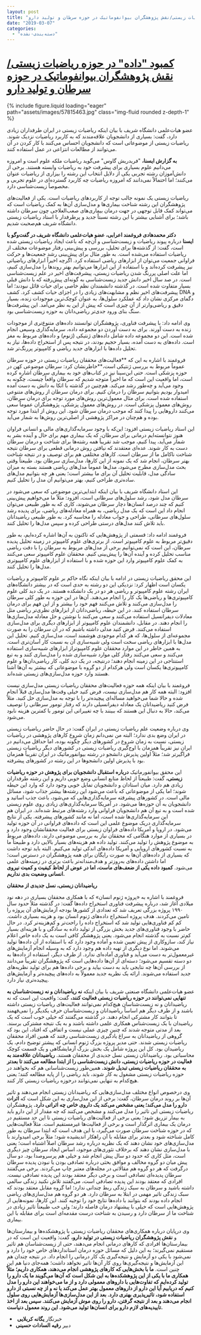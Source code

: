```yaml
---
layout: post
title: "کمبود \"داده\" در حوزه ریاضیات زیستی/نقش پژوهشگران بیوانفوماتیک در حوزه سرطان و تولید دارو"
date: "2019-03-07"
categories: 
  - "دسته‌بندی-نشده"
---
```


# [کمبود "داده" در حوزه ریاضیات زیستی/نقش پژوهشگران بیوانفوماتیک در حوزه سرطان و تولید دارو](https://www.isna.ir/news/97110200715/%DA%A9%D9%85%D8%A8%D9%88%D8%AF-%D8%AF%D8%A7%D8%AF%D9%87-%D8%AF%D8%B1-%D8%AD%D9%88%D8%B2%D9%87-%D8%B1%DB%8C%D8%A7%D8%B6%DB%8C%D8%A7%D8%AA-%D8%B2%DB%8C%D8%B3%D8%AA%DB%8C-%D9%86%D9%82%D8%B4-%D9%BE%DA%98%D9%88%D9%87%D8%B4%DA%AF%D8%B1%D8%A7%D9%86-%D8%A8%DB%8C%D9%88%D8%A7%D9%86%D9%81%D9%88%D9%85%D8%A7%D8%AA%DB%8C%DA%A9)

{% include figure.liquid loading="eager" path="assets/images/57815463.jpg" class="img-fluid rounded z-depth-1" %}

عضو هیات‌علمی دانشگاه شریف با بیان اینکه ریاضیات زیستی در ایران طرفداران زیادی دارد، گفت: بسیاری از دانشجویان علاقه‌مندند که به کاربرد ریاضیات نزدیک شوند. ریاضیات زیستی از موضوعاتی است که دانشجویان احساس می‌کنند با کار کردن در آن می‌توانند از مطالعات انتزاعی‌ در عمل استفاده کنند.

**به گزارش ایسنا،** "فریدریش گاوس" می‌گوید ریاضیات ملکه علوم است و امروزه می‌دانیم علوم بسیاری برای پیشرفت خود به ریاضیات وابسته هستند. برخی از دانش‌آموزان رشته تجربی یکی از دلایل انتخاب این رشته را بیزاری از ریاضیات عنوان می‌کنند؛ اما احتمالاً نمی‌دانند که امروزه ریاضیات چه کاربرد گسترده‌ای در علوم تجربی و مخصوصاً زیست‌شناسی دارد.

ریاضیات زیستی یک نمونه جالب توجه از کاربردهای ریاضیات است. یکی از فعالیت‌های پژوهشگران این رشته شناخت بیماری‌ها و مدل‌سازی آن‌ها به کمک ریاضیات است که می‌تواند کمک قابل توجهی در جهت درمان بیماری‌های صعب‌العلاجی چون سرطان داشته باشد؛ برای آشنایی بیشتر با این رشته نسبتاً جدید و پرطرفدار با استاد ریاضیات زیستی دانشگاه شریف هم‌صحبت شدیم.

**دکتر محمدهادی فروغمند اعرابی، عضو هیات‌علمی دانشگاه شریف در گفت‌وگو با ایسنا** درباره پیوند ریاضیات و زیست‌شناسی و آن‌چه که باعث ایجاد ریاضیات زیستی شده است، گفت: از گذشته‌ها برای تحلیل، بررسی و پیش‌بینی رفتار موضوعات مختلف از ریاضیات استفاده می‌شده است. به طور مثال برای پیش‌بینی رشد جمعیت‌ها و حرکت فراوانی جمعیت می‌توان از ابزارهای ریاضی استفاده کرد. اگرچه اخیراً ابزارهای ریاضیاتی نیز پیشرفت کرده‌اند و با استفاده از این ابزارها می‌توانیم بهتر روندها را مدل‌سازی کنیم، اما علت اصلی پررنگ شدن ریاضیات زیستی، پیشرفت‌های اخیر در علم زیست‌شناسی است. در صد سال اخیر دانش جدید زیست‌شناسی به گونه‌ای پیش‌رفته که با دانش قبلی بسیار متفاوت شده است. در گذشته دانشمندان نظم خاصی برای حیات قائل نبودند؛ اما پیشرفت‌های اخیر نظم و مشابهت‌های زیادی را در اجزای حیات کشف کرد. کشف DNA و دگمای مرکزی نشان داد که عملکرد سلول‌ها، به عنوان کوچک‌ترین موجودات زنده، بسیار دقیق و ریاضی‌وارتر از آن چیزی است که پیش از این به نظر می‌آمد. این پیشرفت‌ها سنگ بنای ورود جدی‌تر ریاضی‌دانان به حوزه زیست‌شناسی بود.

وی ادامه داد: با پیشرفت فناوری، پژوهشگران توانستند داده‌های متنوع‌تری از موجودات زنده به دست آورند. برای به دست آوردن دو مجموعه داده، سرمایه‌گذاری وسیعی انجام شده است. این دو مجموعه داده شامل داده‌های ژنتیکی (ژنوم) و داده‌های مربوط به مغز است. داده‌های به دست آمده، بسیار حجیم بودند، در نتیجه پس از استخراج داده‌ها، نیاز به تحلیل داده‌ها با ابزارهای جدید ریاضی و کامپیوتر پررنگ‌تر شد.

فروغمند با اشاره به این که **فعالیت‌های محققان ریاضیات زیستی در حوزه سرطان عموماً مربوط به بررسی ژنتیکی است،**خاطرنشان کرد: سرطان موضوعی کهن در حوزه پزشکی است. حتی ابن‌سینا نیز در کتاب‌های خود به بیماری سرطان اشاره کرده است، اما واقعیت این است که ما اخیراً متوجه شدیم که سرطان واقعاً چیست، چگونه به وجود می‌آید و چه‌طور رشد می‌کند. هم‌چنین در گذشته با اتکا به دانش به دست آمده امیدوار بودیم بتوانیم سرطان را درمان کنیم. برای درمان سرطان از روش‌های متنوعی استفاده شده است. برای مثال معمول‌ترین روش‌های مورد توجه برای درمان سرطان، روش‌های معمول پزشکی است. در روش‌های معمول پزشکی، پژوهشگران عموماً سعی می‌کنند داروهایی را پیدا کنند که موجب درمان سرطان شود. این روش از ابتدا مورد توجه بوده و هم‌چنان در مراکز پژوهشی از اصلی‌ترین روش‌ها به شمار می‌آید.

این استاد ریاضیات زیستی افزود: این‌که با وجود سرمایه‌گذاری‌های مالی و انسانی فراوان هنوز نتوانسته‌ایم درمانی برای سرطان، که یک بیماری مهم برای حال و آینده بشر به شمار می‌آید، پیدا کنیم، موجب شد تقریباً همه رشته‌ها برای شناخت و درمان سرطان دست به کار شوند. عده‌ای معتقدند که نیافتن روش درمانی قطعی برای سرطان نتیجه شناخت ناکامل ما از سرطان است. کارهای مختلفی هم برای توصیف و در نتیجه شناخت بهتر سرطان، انجام شد که یک نمونه از این کارها، مدل‌سازی سرطان بود. طبیعتاً وقتی بحث مدل‌سازی مطرح می‌شود، مدل‌ها عموماً مدل‌های ریاضی هستند بسته به میزان سادگی مدل، قابلیت تحلیل آن برای ما بیشتر است؛ یعنی هر چه بتوانیم مدل‌های ساده‌تری طراحی کنیم، بهتر می‌توانیم آن مدل را تحلیل کنیم.

این استاد دانشگاه شریف با بیان اینکه ابتدایی‌ترین موضوعی که سعی می‌شود در سرطان مدل شود، رشد سلول‌های سرطانی است، افزود: مثلاً ما می‌خواهیم پیش‌بینی کنیم که چند درصد انسان‌ها دچار سرطان می‌شوند، کاری که به طور طبیعی می‌توان انجام داد این است که یک مدل ریاضی، به همراه معادله‌های ریاضی، برای پدیده رشد سلول‌های سرطانی، طراحی و جواب معادله را محاسبه کرد. به طور طبیعی ریاضیدانان باید تلاش کنند مدل‌های درستی طراحی کرده و سپس مدل‌ها را تحلیل کنند.

فروغمند ادامه داد: قسمتی از پژوهش‌هایی که تاکنون به آن‌ها اشاره کرده‌ایم، به طور دقیق‌تر مربوط به علوم کامپیوتر است. از برتری‌های علوم کامپیوتر در زمینه تحلیل پدیده سرطان، این است که نمی‌توانیم برخی از مدل‌های مربوط به سرطان را با دقت ریاضی مناسب تحلیل کرده و آینده آن‌ها را پیش‌بینی کنیم. محققان علوم کامپیوتر سعی می‌کنند به کمک علوم کامپیوتر وارد این حوزه شده و با استفاده از ابزارهای علوم کامپیوتری مدل‌ها را تحلیل کنند.

این محقق ریاضیات زیستی در ادامه با بیان اینکه نگاه حاکم بر علوم کامپیوتر و ریاضیات یکسان است اظهار کرد: نزدیکی این دو رشته به حدی است که در بیشتر دانشگاه‌های ایران رشته علوم کامپیوتر و ریاضی هر دو در یک دانشکده هستند. در یک دید کلی علوم کامپیوتری‌ها و ریاضی‌ها یک کار را انجام می‌دهند. آن‌ها در این حوزه به طور کلی سرطان را مدل‌سازی می‌کنند و تلاش می‌کنند فهم خود را بیشتر و از این فهم برای درمان سرطان استفاده کنند. در این حیطه، ریاضی‌دانان از ابزارهای نظری‌تر ریاضی مثل معادلات دیفرانسیل استفاده می‌کنند و سعی می‌کنند با نوشتن و حل معادله مدل‌سازی‌ها را انجام دهند. در مقابل، دانشمندان علوم کامپیوتر از ابزارهای دیگری برای مدل‌سازی استفاده می‌کنند. فرض کنید مدلی داشته باشیم که در آن سرطان را به صورت مجموعه‌ای از سلول‌ها، که هر کدام موجودی هوشمند است، مدل‌سازی کنیم. تحلیل این مدل‌ها با ابزارهای ریاضی سخت است ولی شبیه‌سازی آن به نسبت کار آسان‌تری است. به همین خاطر در این موارد محققان علوم کامپیوتراز ابزارهای شبیه‌سازی استفاده می‌کنند و سعی می‌کنند رفتار کلی موارد شبیه‌سازی شده را مدل‌سازی کنند و به تبع استنتاجی در این زمینه انجام دهند؛ درنتیجه، در یک دید کلی، کار ریاضی‌دان‌ها و علوم کامپیوتری‌ها یکسان است ولی هرکدام از دو گروه با موضوعاتی که بیشتر به آن‌ها آشنا هستند وارد حوزه مدل‌سازی‌های زیستی شده‌اند.

فروغمند با بیان اینکه همه حوزه فعالیت‌های محققان ریاضیات زیستی مدل‌سازی نیست افزود: البته همه کار هم مدل‌سازی نیست، فرض کنید خیلی وقت‌ها مدل‌سازی قبلاً انجام شده و حالا شما می‌خواهید مساله‌ای پیچیده‌تر را با توجه به مدل‌سازی حل کنید. مثلاً فرض کنید ریاضیدانان یک معادله دیفرانسیلی دارند که رفتار تومور سرطانی را توصیف می‌کند، حالا به دنبال این هستند که ببینند با چه تغییراتی این تومور با کمترین هزینه نابود می‌شود.

وی درباره وضعیت علم ریاضیات زیستی در ایران گفت: در حال حاضر ریاضیات زیستی در ایران وضع بدی ندارد؛ البته من نمی‌دانم زمان شروع کارهای پژوهشی در ریاضیات زیستی، نسبت به زمان شروع در کشورهای دیگر چگونه بوده، اما حداقل می‌دانیم در ایران نیز تقریباً همزمان با اوج‌گیری ریاضیات زیستی در کشورهای دیگر ریاضیات زیستی فراگیرتر شد؛ مثلاً اولین پذیرش دانشجو در رشته بیوانفورماتیک در ایران تقریباً همزمان بود با پذیرش اولین دانشجوها در این رشته در کشورهای پیشرفته.

این محقق بیوانفورماتیک **درباره استقبال دانشجویان برای پژوهش در حوزه ریاضیات زیستی،** گفت: طبیعتاً از لحاظ منابع انسانی وضع خوبی داریم و این رشته طرفداران زیادی هم دارد. میان استادان و دانشجویان تمایل خوبی وجود دارد که وارد این حیطه شوند؛ اما یکی از موضوعاتی که باعث می‌شود این رشته‌ها بیشتر جذاب شود، مسائل مالی است. در کشورهای پیشرفته سرمایه‌گذاری‌هایی که می‌شود، باعث جذب اساتید و دانشجویان به آن حوزه‌ها می‌شود. در آمریکا سرمایه‌گذاری‌های زیادی روی علوم زیستی شده است و به تبع آن هم دانشجویان فراوانی وارد رشته‌های مرتبط شده‌اند. در ایران هم این سرمایه‌گذاری‌ها شده است، اما نه مانند کشورهای پیشرفته. یکی از نتایج سرمایه‌گذاری دریک موضوع علمی این است که داده‌های فراوانی در آن حوزه تولید می‌شود. در اروپا و آمریکا داده‌های فراوان زیستی برای فعالیت محققانشان وجود دارد و در بسیاری از موارد هنگامی که محققان نیاز به بررسی موضوعی دارند، داده‌های مربوط به موضوع پژوهش را تولید می‌کنند. تولید داده هم هزینه‌های بسیار بالایی دارد و طبیعتاً ما به نسبت کشورهای اروپایی و آمریکا داده‌های اندکی تولید می‌کنیم. البته باید توجه داشت که بسیاری از داده‌های آن‌ها به صورت رایگان برای همه پژوهشگران در دسترس است؛ اما داشتن داده‌های به‌روزتر و هدف‌مندانه‌تر باعث برتری در زمینه‌های علمی می‌شود. **کمبود داده یکی از ضعف‌های ماست، اما در عوض از لحاظ کیفیت و کمیت نیروی انسانی وضعیت بدی نداریم.**

**ریاضیدانان زیستی، نسل جدیدی از محققان**

فروغمند با اشاره به «پروژه ژنوم انسان» که با همکاری محققان بسیاری در دهه نود میلادی آغاز شد، درباره پیشرفت فناوری استخراج داده‌ها گفت: در گذشته مثلاً حدود سال ۱۹۹۰ پروژه بزرگی تعریف شد که تعدادی از کشورها بودجه آزمایش‌های آن پروژه را تامین می‌کردند. هدف پروژه استخراج داده‌های ژنوم انسان بود و هزینه بسیاری داشت. کم کم فناوری‌هایی تولید شد که استخراج داده را راحت‌تر و کم‌هزینه‌تر کرد. در حال حاضر با وجود فناوری‌های جدید بخش بزرگی از تولید داده به سادگی و با هزینه‌ای بسیار کم‌تر نسبت به گذشته انجام می‌شود. یعنی پژوهشگر کافی است به یک داده خاص اعلام نیاز کند، سازوکاری از پیش تعیین شده و آماده وجود دارد که با استفاده از آن داده‌ها تولید می‌شوند. اما نوع دیگری از تهیه داده هم وجود دارد که به وسیله انجام آزمایش‌های غیرمعمول‌تر به دست می‌آید و فناوری آماده‌ای ندارد. از طرف دیگر، استفاده از داده‌ها به دو دسته تقسیم می‌شود؛ دسته‌ای از آن‌ها داده‌هایی است که پژوهشگران تقریباً می‌دانند از بررسی آن‌ها چه نتایجی باید به دست بیاید و برخی داده‌ها هم برای تولید نظریه‌های جدید استفاده می‌شوند. ارائه یک نظریه جدید معمولاً به داده‌های پیچیده‌تر و آزمایش‌های پیچیده‌تری نیاز دارد.

عضو هیات‌علمی دانشگاه صنعتی شریف با بیان اینکه **نه ریاضیدانان و نه زیست‌شناسان به تنهایی نمی‌توانند در حوزه ریاضیات زیستی فعالیت کنند،** گفت: واقعیت این است که نه ریاضیدانان و نه زیست‌شناسان هیچ‌کدام نمی‌توانند فعالیت‌های ریاضیات زیستی داشته باشند و از طرف دیگر هم اساساً ریاضیدانان و زیست‌شناسان حرف یکدیگر را نمی‌فهمند تا بتوانند کار مشترکی انجام دهند. در گذشته می‌گفتند که خیلی خوب است که یک ریاضیدان با یک زیست‌شناس همکاری علمی داشته باشند و به یک نتیجه مشترکی برسند. بعد از مدتی متوجه شدند که چنین چیزی عملی نیست و اتفاقی که افتاد، این بود که گروهی از ریاضیدانان به سراغ یادگیری زیست‌شناسی رفتند که همین افراد محققان ریاضیات زیستی شدند. حتی مدیر پروژه بزرگ ژنوم انسانی که پیشتر توضیح دادم، یک ریاضیدان بود. کل این پروژه شامل یک بخش بزرگ آزمایشگاهی و یک قسمت کوچک محاسباتی بود. ریاضیدانان زیستی نسل جدیدی از محققان هستند. **ریاضیدانان علاقه‌مند به فعالیت در حوزه ریاضیات زیستی، دانش زیست‌شناسی را از ابتدا مطالعه می‌کنند تا بعدتر به محققان ریاضیات زیستی تبدیل شوند.** همین‌طور زیست‌شناسانی هم که بخواهند در حوزه ریاضیات زیستی مشغول به کار شوند، باید ریاضی را از پایه مطالعه کنند؛ یعنی هیچ‌کدام به تنهایی نمی‌توانند درحوزه ریاضیات زیستی کار کنند.

وی درخصوص انواع مختلف مدل‌سازی‌هایی که ریاضیدانان زیستی انجام می‌دهند و تاثیر آن‌ها بر روند درمان سرطان، گفت: برخی از این مدل‌سازی به این شکل است که **اثرات دارو را مدل می‌کند؛ یعنی مشخص می‌کند یک داروی خاص چه اثراتی دارد.** پژوهشگران ریاضیات زیستی این تاثیر را مدل می‌کنند و مشخص می‌کنند که چه مقدار از این دارو باید به بیمار تزریق شود؛ یعنی برخی از فعالیت‌های ریاضیات زیستی تا این حد مستقیم در درمان یک بیماری اثرگذار است و برخی از فعالیت‌ها غیرمستقیم است. مثلاً فعالیت‌هایی که در حوزه شناخت سرطان صورت می‌گیرد، با این هدف است که ابتدا سرطان به طور کامل شناخته شود و بعدتر برای مقابله با آن راهکار اندیشیده شود؛ مثلاً برخی امیدوارند با مدل‌سازی‌های خود نشان دهند که یک نظریه درباره رشد سرطان اصلاً اشتباه است؛ یعنی با مدل‌سازی نشان دهند که برخلاف تئوری‌های موجود، اساس ایجاد سرطان چیز دیگری است، مثل کاری که حدود دو سال پیش انجام شد و خیلی هم پرسروصدا بود. دو سال پیش میان دو گروه مخالف و موافق بحثی درباره تصادفی بودن یا نبودن پدیده سرطان درگرفت که هر دو گروه هم مقالاتی در مجله‌های معتبر چاپ می‌کردند. برخی می‌گفتند سرطان پدیده‌ای تصادفی است و برخی دیگر معتقد بودند این پدیده تصادفی نیست. افرادی که معتقد بودند این پدیده تصادفی است، می‌گفتند تلاش نکنید زندگی سالمی داشته باشید و سرطان به سبک زندگی ربط چندانی ندارد؛ اما گروه مقابل معتقد بودند که سبک زندگی تاثیر مهمی در ابتلا به سرطان دارد. هر دو گروه هم مدل‌سازی‌های ریاضی انجام داده بودند که بتوانند با داده‌ها نتایج خود را توجیه کنند. این کارها، نمونه‌هایی از پژوهش‌هایی است که خیلی با پیشنهاد درمان فاصله دارند؛ ولی خب طبیعتاً تاثیر زیادی در شناخت ما از سرطان دارد و رسیدن به شناخت درست مقدمه‌ای است برای مقابله با این بیماری.

وی درپایان درباره همکاری‌های محققان ریاضیات زیستی با پژوهشکده‌ها و بیمارستان‌ها و **نقش پژوهشگران ریاضیات زیستی در تولید دارو،** گفت: واقعیت این است که در بیمارستان‌ها افرادی که کارهای درمانی انجام می‌دهند، حتی از زیست‌شناسان هم تاثیر مستقیم نمی‌گیرند؛ به این دلیل که مسائل حوزه درمان استانداردهای خاص خود را دارد و نمی‌شود با یکی دو آزمایش و نتیجه‌گیری یک کار درمانی را انجام داد. در نتیجه چندان هم این آزمایش‌ها و نتیجه‌گیری‌ها روی کار آن‌ها تاثیر نخواهد داشت؛ همه‌جای دنیا هم این چنین است. **ما با بخش‌هایی که کارهای پژوهشی انجام می‌دهند، همکاری داریم؛ مثلاً همکاری ما با یکی از این پژوهشکده‌ها به این شکل است که آن‌ها می‌گویند ما یک دارو را تولید کرده‌ایم که تفاوت‌هایی با داروهای معمولی دارد و از ما می‌خواهند این دارو را مدل کنیم که دریابیم آیا این دارو از داروهای معمول بهتر عمل می‌کند یا نه و از چه نسبتی از دارو استفاده شود، تاثیرپذیری بهتری دارد. بعد از این مدل‌سازی‌ها آزمایش‌هایی روی سلول انجام می‌دهند و بعد از نتیجه گرفتن، دارو را روی موش آزمایش می‌کنند. سپس بعد از اخذ تاییدیه‌های لازم دارو برای انسان‌ها تولید می‌شود. این روند معمول دنیاست.**

-  خبرنگار **یگانه کربلایی**
- دبیر **رقیه السادات حسینی**
